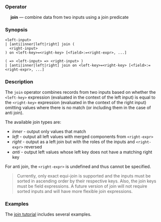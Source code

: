 ### Operator

&emsp; **join** &mdash; combine data from two inputs using a join predicate

### Synopsis

```
<left-input>
| [anti|inner|left|right] join (
  <right-input>
) on <left-key>=<right-key> [<field>:=<right-expr>, ...]

( => <left-input> => <right-input> )
| [anti|inner|left|right] join on <left-key>=<right-key> [<field>:=<right-expr>, ...]
```
### Description

The `join` operator combines records from two inputs based on whether
the `<left-key>` expression (evaluated in the context of the left input)
is equal to the `<right-key>` expression (evaluated in the context of
the right input) omitting values where there is no match (or including them
in the case of anti join).

The available join types are:
* _inner_ - output only values that match
* _left_ - output all left values with merged components from `<right-expr>`
* _right_ - output as a left join but with the roles of the inputs and `<right-expr>` reversed
* _anti_ - output left values whose left key does not have a matching right key

For anti join, the `<right-expr>` is undefined and thus cannot be specified.

> Currently, only exact equi-join is supported and the inputs must be sorted
> in ascending order by their respective keys.  Also, the join keys must
> be field expressions.  A future version of join will not require sorted inputs
> and will have more flexible join expressions.

### Examples

The [join tutorial](../../tutorials/join.md) includes several examples.
